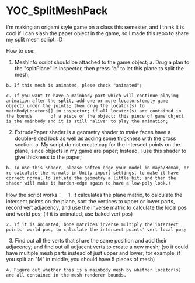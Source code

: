 # YOC_SplitMeshPack

I'm making an origami style game on a class this semester, and I think it is cool if I can slash the paper object in the game, so I made this repo to share my split mesh script. :D

How to use: 
  1. MeshInfo script should be attached to the game object;
    a. Drug a plan to the "splitPlane" in inspector, then press "q" to let this plane to split the mesh;
    
    b. If this mesh is animated, plese check "animated";
    
    c. If you want to have a mainbody part which will continue playing animation after the split, add one or more locators(empty game         object) under the joints; then drug the locator(s) to mainBodyLocators[] in inspector; if all locator(s) are contained in the bounds       of a piece of the object; this piece of game object is the mainbody and it is still "alive" to play the animation;
    
  2. ExtrudePaper shader is a geometry shader to make faces have a double-sided look as well as adding some thickness with the cross section. 
    a. My script do not create cap for the intersect points on the plane, since objects in my game are paper; Instead, I use this shader to give thickness to the paper;  
    
    b. To use this shader, please soften edge your model in maya/3dmax, or re-calculate the normals in Unity import settings, to make it have correct normal to inflate the geometry a little bit; and then the shader will make it harden-edge again to have a low-poly look.)
    
How the script works：
    1. It calculates the plane matrix, to calculate the intersect points on the plane, sort the vertices to upper or lower parts, record vert adjacency, and use the inverse matrix to calculate the local pos and world pos; (if it is animated, use baked vert pos)
    
    2. If it is animated, bone matrices inverse multiply the intersect points' world pos, to calculate the intersect points' vert local pos; 
    
    3. Find out all the verts that share the same position and add their adjacency; and find out all adjacent verts to create a new mesh; (so it could have multiple mesh parts instead of just upper and lower; for example, if you split an "M" in middle, you should have 5 pieces of mesh)
    
    4. Figure out whether this is a mainbody mesh by whether locator(s) are all contained in the mesh renderer bounds.
